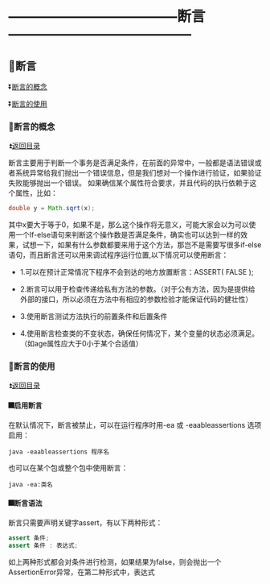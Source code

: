 # ————————————断言————————————— #

<p id="t"></p>

## :book:断言 ##

:arrow_double_down:<a href="#a1">断言的概念</a>

:arrow_double_down:<a href="#a2">断言的使用</a>

<p id="a1"><p>
  
### :crossed_flags:断言的概念 ###

:arrow_double_up:<a href="#t">返回目录</a>

断言主要用于判断一个事务是否满足条件，在前面的异常中，一般都是语法错误或者系统异常给我们抛出一个错误信息，但是我们想对一个操作进行验证，如果验证失败能够抛出一个错误。 如果确信某个属性符合要求，并且代码的执行依赖于这个属性，比如：

```java
double y = Math.sqrt(x);
```

其中x要大于等于0，如果不是，那么这个操作将无意义，可能大家会以为可以使用一个If-else语句来判断这个操作数是否满足条件，确实也可以达到一样的效果，试想一下，如果有什么参数都要来用于这个方法，那岂不是需要写很多if-else语句，而且断言还可以用来调试程序运行位置,以下情况可以使用断言：

* 1.可以在预计正常情况下程序不会到达的地方放置断言：ASSERT( FALSE );

* 2.断言可以用于检查传递给私有方法的参数。（对于公有方法，因为是提供给外部的接口，所以必须在方法中有相应的参数检验才能保证代码的健壮性）

* 3.使用断言测试方法执行的前置条件和后置条件

* 4.使用断言检查类的不变状态，确保任何情况下，某个变量的状态必须满足。（如age属性应大于0小于某个合适值）

<p id="a2"><p>
  
### :crossed_flags:断言的使用 ###

:arrow_double_up:<a href="#t">返回目录</a>

#### :fireworks:启用断言 ####

在默认情况下，断言被禁止，可以在运行程序时用-ea 或 -eaableassertions 选项启用：

`java -eaableassertions 程序名`

也可以在某个包或整个包中使用断言：

`java -ea:类名`

#### :fireworks:断言语法 ####

断言只需要声明关键字assert，有以下两种形式：

```java
assert 条件;
assert 条件 : 表达式;
```

如上两种形式都会对条件进行检测，如果结果为false，则会抛出一个AssertionError异常，在第二种形式中，表达式




